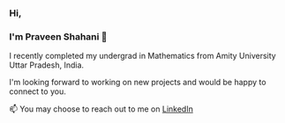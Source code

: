 ### Hi, 
### I'm Praveen Shahani 👋
 I recently completed my undergrad in Mathematics from Amity University Uttar Pradesh, India.

I'm looking forward to working on new projects and would be happy to connect to you.


 📫 You may choose to reach out to me on [LinkedIn](https://www.linkedin.com/in/praveen-shahani-a99906196/)
 
 


<!--
**PSha98/PSha98** is a ✨ _special_ ✨ repository because its `README.md` (this file) appears on your GitHub profile.

Here are some ideas to get you started:

- 🔭 I’m currently working on ...
- 🌱 I’m currently learning ...
- 👯 I’m looking to collaborate on ...
- 🤔 I’m looking for help with ...
- 💬 Ask me about ...
- 📫 How to reach me: ...
- 😄 Pronouns: ...
- ⚡ Fun fact: ...
-->
